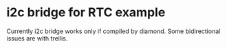 # i2c bridge for RTC example

Currently i2c bridge works only if compiled by diamond.
Some bidirectional issues are with trellis.